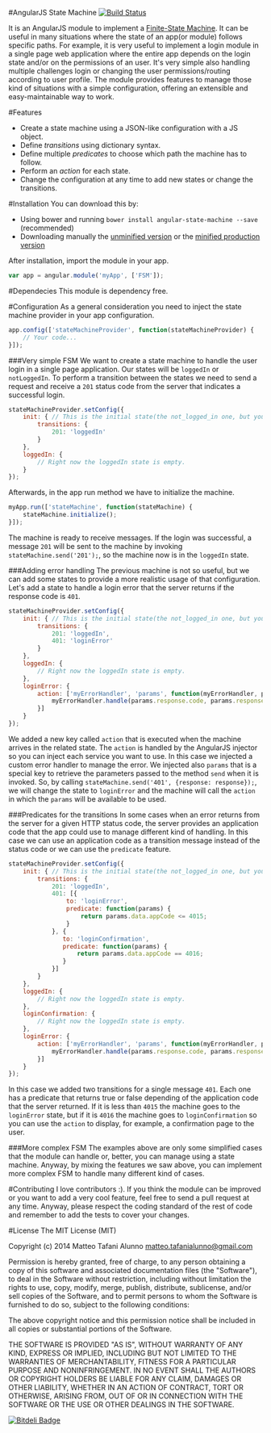 #AngularJS State Machine [![Build Status](https://travis-ci.org/tafax/angular-state-machine.svg?branch=master)](https://travis-ci.org/tafax/angular-state-machine)

It is an AngularJS module to implement a [Finite-State Machine](http://en.wikipedia.org/wiki/Finite-state_machine).
It can be useful in many situations where the state of an app(or module) follows specific paths. For example, it is very useful to
implement a login module in a single page web application where the entire app depends on the login state and/or on the permissions of an user.
It's very simple also handling multiple challenges login or changing the user permissions/routing according to user profile.
The module provides features to manage those kind of situations with a simple configuration, offering an extensible and easy-maintainable
way to work.

#Features
* Create a state machine using a JSON-like configuration with a JS object.
* Define *transitions* using dictionary syntax.
* Define multiple *predicates* to choose which path the machine has to follow.
* Perform an *action* for each state.
* Change the configuration at any time to add new states or change the transitions.

#Installation
You can download this by:
* Using bower and running `bower install angular-state-machine --save` (recommended)
* Downloading manually the [unminified version](https://raw.github.com/tafax/angular-state-machine/master/dist/angular-state-machine.js) or
the [minified production version](https://raw.github.com/tafax/angular-state-machine/master/dist/angular-state-machine.min.js)

After installation, import the module in your app.
````javascript
var app = angular.module('myApp', ['FSM']);
````

#Dependecies
This module is dependency free.

#Configuration
As a general consideration you need to inject the state machine provider in your app configuration.
````javascript
app.config(['stateMachineProvider', function(stateMachineProvider) {
    // Your code...
}]);
````

###Very simple FSM
We want to create a state machine to handle the user login in a single page application. Our states will be `loggedIn` or
`notLoggedIn`. To perform a transition between the states we need to send a request and receive a `201` status code
from the server that indicates a successful login.
````javascript
stateMachineProvider.setConfig({
    init: { // This is the initial state(the not_logged_in one, but you have to call it 'init'). It is mandatory.
        transitions: {
            201: 'loggedIn'
        }
    },
    loggedIn: {
        // Right now the loggedIn state is empty.
    }
});
````
Afterwards, in the app run method we have to initialize the machine.
````javascript
myApp.run(['stateMachine', function(stateMachine) {
    stateMachine.initialize();
}]);
````
The machine is ready to receive messages. If the login was successful, a message `201` will be sent to the machine by invoking
`stateMachine.send('201');`, so the machine now is in the `loggedIn` state.

###Adding error handling
The previous machine is not so useful, but we can add some states to provide a more realistic usage of that configuration.
Let's add a state to handle a login error that the server returns if the response code is `401`.
````javascript
stateMachineProvider.setConfig({
    init: { // This is the initial state(the not_logged_in one, but you have to call it 'init'). It is mandatory.
        transitions: {
            201: 'loggedIn',
            401: 'loginError'
        }
    },
    loggedIn: {
        // Right now the loggedIn state is empty.
    },
    loginError: {
        action: ['myErrorHandler', 'params', function(myErrorHandler, params) {
            myErrorHandler.handle(params.response.code, params.response.data);
        }]
    }
});
````
We added a new key called `action` that is executed when the machine arrives in the related state. The `action` is handled
by the AngularJS injector so you can inject each service you want to use. In this case we injected a custom
error handler to manage the error. We injected also `params` that is a special key to retrieve the parameters passed
to the method `send` when it is invoked. So, by calling `stateMachine.send('401', {response: response});`, we will change the state
to `loginError` and the machine will call the `action` in which the `params` will be available to be used.

###Predicates for the transitions
In some cases when an error returns from the server for a given HTTP status code, the server provides an application code
that the app could use to manage different kind of handling. In this case we can use an application code as a transition message instead of
the status code or we can use the `predicate` feature.
````javascript
stateMachineProvider.setConfig({
    init: { // This is the initial state(the not_logged_in one, but you have to call it 'init'). It is mandatory.
        transitions: {
            201: 'loggedIn',
            401: [{
                to: 'loginError',
                predicate: function(params) {
                    return params.data.appCode <= 4015;
                }
            }, {
               to: 'loginConfirmation',
               predicate: function(params) {
                   return params.data.appCode == 4016;
               }
            }]
        }
    },
    loggedIn: {
        // Right now the loggedIn state is empty.
    },
    loginConfirmation: {
        // Right now the loggedIn state is empty.
    },
    loginError: {
        action: ['myErrorHandler', 'params', function(myErrorHandler, params) {
            myErrorHandler.handle(params.response.code, params.response.data);
        }]
    }
});
````
In this case we added two transitions for a single message `401`. Each one has a predicate that returns true or false depending
of the application code that the server returned. If it is less than `4015` the machine goes to the `loginError` state, but
if it is `4016` the machine goes to `loginConfirmation` so you can use the `action` to display, for example, a confirmation page to the user.

###More complex FSM
The examples above are only some simplified cases that the module can handle or, better, you can manage using a state machine. Anyway, by 
mixing the features we saw above, you can implement more complex FSM to handle many different kind of cases.

#Contributing
I love contributors :). If you think the module can be improved or you want to add a very cool feature, feel free to send a pull request at any time.
Anyway, please respect the coding standard of the rest of code and remember to add the tests to cover your changes.

#License
The MIT License (MIT)

Copyright (c) 2014 Matteo Tafani Alunno <matteo.tafanialunno@gmail.com>

Permission is hereby granted, free of charge, to any person obtaining a copy of
this software and associated documentation files (the "Software"), to deal in
the Software without restriction, including without limitation the rights to
use, copy, modify, merge, publish, distribute, sublicense, and/or sell copies of
the Software, and to permit persons to whom the Software is furnished to do so,
subject to the following conditions:

The above copyright notice and this permission notice shall be included in all
copies or substantial portions of the Software.

THE SOFTWARE IS PROVIDED "AS IS", WITHOUT WARRANTY OF ANY KIND, EXPRESS OR
IMPLIED, INCLUDING BUT NOT LIMITED TO THE WARRANTIES OF MERCHANTABILITY, FITNESS
FOR A PARTICULAR PURPOSE AND NONINFRINGEMENT. IN NO EVENT SHALL THE AUTHORS OR
COPYRIGHT HOLDERS BE LIABLE FOR ANY CLAIM, DAMAGES OR OTHER LIABILITY, WHETHER
IN AN ACTION OF CONTRACT, TORT OR OTHERWISE, ARISING FROM, OUT OF OR IN
CONNECTION WITH THE SOFTWARE OR THE USE OR OTHER DEALINGS IN THE SOFTWARE.


[![Bitdeli Badge](https://d2weczhvl823v0.cloudfront.net/tafax/angular-state-machine/trend.png)](https://bitdeli.com/free "Bitdeli Badge")

